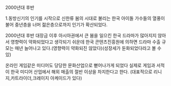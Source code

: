 2000년대 후반

1.동방신기의 인기를 시작으로 신한류 붐의 시대로 불리는 한국 아이돌 가수들의 열풍이 불어 중년층을 너머 젊은층으로까지 인기가 확산되었다.

2000년대 후반 대장금 이후 아시아권에서 큰 붐을 일으킨 한국 드라마가 많아지지 않아서 영향력이 약화되었다고 생각되기 쉬운데 한국 콘텐츠진흥원에 의하면 드라마 수출 규모는 매년 늘어나고 있다.(영향력이 약화되진 않았다)(성장세가 둔화되었다라고 볼 수 있)

온라인 게임같은 미디어도 당당한 문화산업으로 뻗어나가게 되었다
실제로 게임과 서적이 한국 미디어 산업에서 해외 매출의 절반 이상을 차지한다고 한다.
(대표적으로 리니지,카트라이더,크레이지 아케이드가 있다)